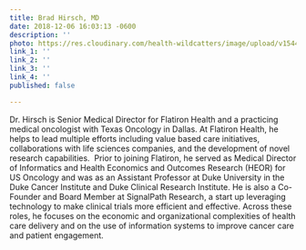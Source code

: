 ```yaml
---
title: Brad Hirsch, MD
date: 2018-12-06 16:03:13 -0600
description: ''
photo: https://res.cloudinary.com/health-wildcatters/image/upload/v1544133808/image.png
link_1: ''
link_2: ''
link_3: ''
link_4: ''
published: false

---
```

Dr. Hirsch is Senior Medical Director for Flatiron Health and a practicing medical oncologist with Texas Oncology in Dallas. At Flatiron Health, he helps to lead multiple efforts including value based care initiatives, collaborations with life sciences companies, and the development of novel research capabilities.  Prior to joining Flatiron, he served as Medical Director of Informatics and Health Economics and Outcomes Research (HEOR) for US Oncology and was as an Assistant Professor at Duke University in the Duke Cancer Institute and Duke Clinical Research Institute. He is also a Co-Founder and Board Member at SignalPath Research, a start up leveraging technology to make clinical trials more efficient and effective. Across these roles, he focuses on the economic and organizational complexities of health care delivery and on the use of information systems to improve cancer care and patient engagement.